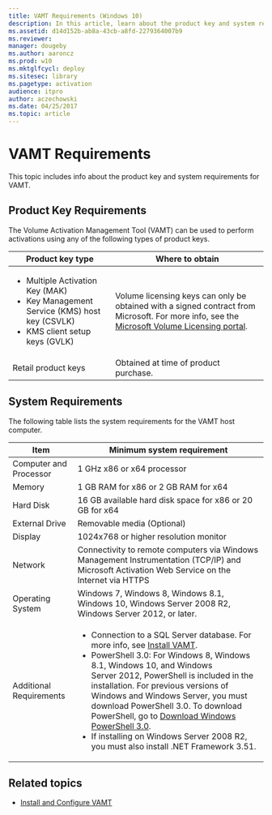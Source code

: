 ```yaml
---
title: VAMT Requirements (Windows 10)
description: In this article, learn about the product key and system requierements for Volume Activation Management Tool (VAMT).
ms.assetid: d14d152b-ab8a-43cb-a8fd-2279364007b9
ms.reviewer: 
manager: dougeby
ms.author: aaroncz
ms.prod: w10
ms.mktglfcycl: deploy
ms.sitesec: library
ms.pagetype: activation
audience: itpro
author: aczechowski
ms.date: 04/25/2017
ms.topic: article
---
```


# VAMT Requirements

This topic includes info about the product key and system requirements for VAMT.

## Product Key Requirements

The Volume Activation Management Tool (VAMT) can be used to perform activations using any of the following types of product keys.

|Product key type |Where to obtain |
|-----------------|----------------|
|<ul><li>Multiple Activation Key (MAK)</li><li>Key Management Service (KMS) host key (CSVLK)</li><li>KMS client setup keys (GVLK)</li></ul> |Volume licensing keys can only be obtained with a signed contract from Microsoft. For more info, see the [Microsoft Volume Licensing portal](https://go.microsoft.com/fwlink/p/?LinkId=227282). |
|Retail product keys |Obtained at time of product purchase. |

## System Requirements

The following table lists the system requirements for the VAMT host computer.

| Item | Minimum system requirement |
| ---- | ---------------------------|
| Computer and Processor | 1 GHz x86 or x64 processor |
| Memory | 1 GB RAM for x86 or 2 GB RAM for x64 |
| Hard Disk | 16 GB available hard disk space for x86 or 20 GB for x64 |
| External Drive | Removable media (Optional) |
| Display | 1024x768 or higher resolution monitor |
| Network | Connectivity to remote computers via Windows Management Instrumentation (TCP/IP) and Microsoft Activation Web Service on the Internet via HTTPS |
| Operating System | Windows 7, Windows 8, Windows 8.1, Windows 10, Windows Server 2008 R2, Windows Server 2012, or later. |
| Additional Requirements | <ul><li>Connection to a SQL Server database. For more info, see [Install VAMT](install-vamt.md).</li><li>PowerShell 3.0: For Windows 8, Windows 8.1, Windows 10, and Windows Server 2012, PowerShell is included in the installation. For previous versions of Windows and Windows Server, you must download PowerShell 3.0. To download PowerShell, go to [Download Windows PowerShell 3.0](/powershell/scripting/install/installing-powershell).</li><li>If installing on Windows Server 2008 R2, you must also install .NET Framework 3.51.</li></ul> |

## Related topics
- [Install and Configure VAMT](install-configure-vamt.md)
